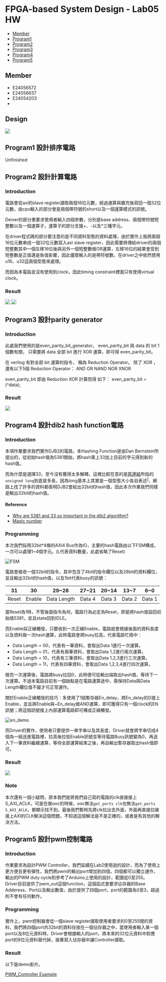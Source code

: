 FPGA-based System Design - Lab05 HW
=

* [Member](#Member)
* [Program1](#Program1)
* [Program2](#Program2)
* [Program3](#Program3)
* [Program4](#Program4)
* [Program5](#Program5)

<h2 id="Member">Member</h2>

- E24056572   
- E24056637   
- E24054203   
-
<h2>Design</h2>  

<img src = "./image/block_design.PNG">

<h2 id="Program1">Program1 設計排序電路</h2>  

Unfinished


<h2 id = "Program2">Program2 設計計算電路</h2>

<h3>Introduction</h3>

電路會從axi的slave register讀取兩個16位元數，經過運算與擴充後寫回一個32位元數，由cpu輸入的部分會是兩個帶符號的short以及一個運算模式的訊號。  

Deiver的部分惠要求使用者輸入四個參數，分別是base address、兩個帶符號短整數以及一個運算子，運算子的部分支援+、-以及*三種字元。

在driver程式碼的部分要注意的是不同資料型態的資料處理，由於實作上我將兩個16位元數串成一個32位元數寫入axi slave register，因此需要將傳給driver的兩個短整數其中一個左移16位後與另外一個短整數做OR運算，左移16位的結果會受到短整數是正值還是負值影響，因此儘管輸入的是帶符號數，在driver之中依然使用u16、u32這兩個型態來處理。  

而因為本電路並沒有使用到clock，因此timing constraint裡面只有使用virtual clock。

<h3>Result</h3>

<img src = "./image/arith_main.PNG">
<img src = "./image/arith.png">

<h2 id="Program3">Program3 設計parity generator</h2>  

<h3>Introduction</h3>

 此處我們使用的是even_parity_bit_generator。
 even_parity_bit 與 data 的 bit 1 個數有關，
 只需要將 data 全部 bit 進行 XOR 運算，即可得 even_parity_bit。

 在 verilog 有對全部 bit 運算的指令，
 稱為 Reduction Operator。
 除了 XOR ，還有以下5個 Reduction Operator：
 AND OR NAND NOR XNOR

 even_parity_bit 即由 Reduction XOR 計算而得
 如下：
    even_parity_bit =  (^data);

<h3>Result</h3>

<img src = "./image/parityResult.png">

<h2 id="Program4">Program4 設計dib2 hash function電路</h2>  

### Introduction

本項作業要求我們實作DJB2的電路，本Hashing Function是由Dan Bernstein所提出的，從初始hash值為5381開始，將hash乘上33加上目前的字元得到新的hash值。

而為什麼是選擇33，至今沒有獲得太多解釋。這裡比較在意的是[原連結](http://www.cse.yorku.ca/~oz/hash.html)所指的`unsigned long`到底是多長，因為long基本上其實是一個型態大小各自表述<sup>[1](https://en.wikipedia.org/wiki/64-bit_computing#64-bit_data_models)</sup>，網路上找了許多的資料都表明DJB2會給出32bit的hash值，因此本次作業我們同樣是輸出32bit的hash值。

#### Reference

* [Why are 5381 and 33 so important in the djb2 algorithm? ](https://stackoverflow.com/questions/1579721/why-are-5381-and-33-so-important-in-the-djb2-algorithm)
* [Magic number](https://en.wikipedia.org/wiki/Magic_number_(programming))

### Programming

本次我們採用32bit\*4條的AXI4 Bus作為IO，主要的hash電路由以下FSM構成，一次可以處理1~4個字元。(L代表資料數量，此處省略了Reset)

![FSM](image/djb2_fsm.png)

電路會接收一個32bit的指令，其中包含了4bit的指令欄位以及28bit的資料欄位，並且輸出32bit的hash值，以及1bit代表busy的訊號：

|31   |30    |29~28      |27~21 |20~14 |13~7  |6~0   |
|:---:|:----:|:---------:|:----:|:----:|:----:|:----:|
|Reset|Enable|Data Length|Data 4|Data 3|Data 2|Data 1|

當Reset為1時，不管後面指令為何，電路行為必定為Reset，即是將hash值設回初始值5381，並且state回到IDLE。

而Enable採正緣觸發，只要收到一次正緣Enable，電路就會根據後面的資料長度以及資料做一次hash運算，此時電路會將busy拉高，代表電路忙碌中：
- Data Length = 00，代表有一筆資料，會取出Data 1進行一次運算。
- Data Length = 01，代表有兩筆資料，會取出Data 1,2進行兩次運算。
- Data Length = 10，代表有三筆資料，會取出Data 1,2,3進行三次運算。
- Data Length = 11，代表有四筆資料，會取出Data 1,2,3,4進行四次運算。

做完一次運算後，電路將busy拉回0，此時便可從輸出端取出hash值，等待下一次運算。不過本電路目前有一個缺點是在電路運算途中，需保持Data與Data Length欄位值不變才可正常運作。

關於Enable正緣觸發的技巧：多使用了1個暫存器En_delay，將En_delay的D接上Enable，並且將Enable與~En_delay做AND運算，即可獲得只有一個clock的EN訊號；將這個訊號接上內部運算電路即可構成正緣觸發。

![en_demo](image/djb2_en.png)

而Driver的實作，使用者只要提供一串字串以及其長度，Driver就會將字串切成4個為一組送進電路裡，拉高後拉低Enable訊號並等待電路Busy訊號變為0，再送入下一筆資料繼續運算，等待全部運算結束之後，再自輸出暫存器取出hash值即可。

### Result

![](image/djb2_result.png)

### Note

本次還有一個小疑問，原本我們是將我們自己寫的電路的clk直接接上S_AXI_ACLK，可是在做ooc的時候，ooc無法`get_ports clk`也無法`get_ports S_AXI_ACLK`，都顯示找不到。最後我們暫時先將clk拉出去外面，外面再直接拉線接上AXI的CLK解決這個問題，不知道這個解法是不是正確的，或者是有其他的解決方法。

<h2 id = "Program5">Program5 設計pwm控制電路</h2>

<h3>Introduction</h3>

作業要求為設計PWM Controller，我們延續在Lab2使用過的設計，而為了使用上更方便且更有彈性，我們將pwm的輸出port增加到四個，四個都可以獨立運作，輸出的PWM duty cycle則參考了Arduino上使用的設計，範圍從0至255。  
Driver目前提供了pwm_out這個function，這個函式會要求佔存器的Base Adderess、Port以及輸出數值，由於提供了四個port，port的範圍為0至3，超過則不會有任何動作。

<h3>Programming</h3>

實作上，pwm控制器會從一個slave register讀取使用者要求的0至255間的資料，我們將四個port共32bit的資料存放在一個佔存器之中，當使用者輸入某一個port以及8位元資料時，Driver會根據輸入的port，將本來的32位元資料中對應port的8位元資料替代掉，接著寫入佔存器中讓Controller讀取。  


<h3>Result</h3>  
以下是demo影片。  

<a href = "https://youtu.be/gYdYgQHwCoA">PWM_Controller Example</a>
